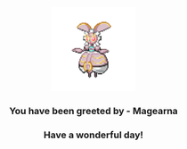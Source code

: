 <p align="center">
    <img src="https://raw.githubusercontent.com/PokeAPI/sprites/master/sprites/pokemon/801.png" width="150" height="150">
</p>
<h3 align="center">You have been greeted by - <b>Magearna</b></h3>
<h3 align="center">Have a wonderful day!</h3>
